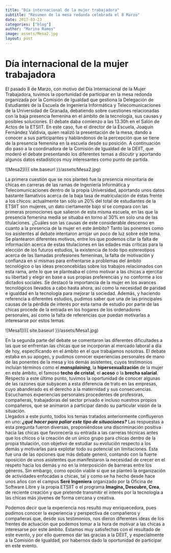 ```yaml
---
title: "Día internacional de la mujer trabajadora"  
subtitle: "Resumen de la mesa redonda celebrada el 8 Marzo"
date: 2017-03-23
categories: ["blog"]
author: "Marina Ramos"
image: assets/Mesa2.jpg
layout: post
---
```


# Día internacional de la mujer trabajadora

El pasado 8 de Marzo, con motivo del Día Internacional de la Mujer Trabajadora, tuvimos la oportunidad de participar en la mesa redonda organizada por la Comisión de Igualdad que gestiona la Delegación de Estudiantes de la Escuela de Ingeniería Informática y Telecomunicaciones de la Universidad de Granada, debatiendo sobre cuestiones relacionadas con la baja presencia femenina en el ámbito de la tecnología, sus causas y posibles soluciones. 
El debate daba comienzo a las 13.30h en el Salón de Actos de la ETSIIT. En este caso, fue el director de la Escuela, Joaquín Fernández Valdivia, quien realizó la presentación de la mesa, dando a conocer a sus participantes y hablándonos de la percepción que se tiene de la presencia femenina en la escuela desde su posición. A continuación dio paso a la coordinadora de la Comisión de Igualdad de la DEIIT, que moderó el debate presentando los diferentes temas a discutir y aportando algunos datos estadísticos muy interesantes como punto de partida.   
  

![Mesa2]({{ site.baseurl }}/assets/Mesa2.jpg)   

La primera cuestión que se nos planteó fue la presencia minoritaria de chicas en carreras de las ramas de Ingeniería Informática y Telecomunicaciones dentro de la propia Universidad, aportando unos datos bastante llamativos acerca de la baja tasa de matriculación de éstas frente a los chicos: actualmente tan sólo un 20% del total de estudiantes de la ETSIIT son mujeres, un dato ciertamente bajo si se compara con las primeras promociones que salieron de esta misma escuela, en las que la presencia femenina media se situaba en torno al 30% en solo una de las titulaciones. ¿Cuáles son las causas de este considerable descenso en cuanto a la presencia de la mujer en este ámbito? Tanto las ponentes como los asistentes al debate intentaron arrojar un poco de luz sobre este tema. Se plantearon diferentes motivos, entre los que podemos citar la falta de información acerca de estas titulaciones en las edades más críticas para la elección de los futuros estudios, la existencia de todo tipo estereotipos acerca de las llamadas profesiones femeninas, la falta de motivación y confianza en sí mismas para enfrentarse a problemas del ámbito tecnológico o las ideas preconcebidas sobre los trabajos relacionados con esta rama, ante lo que se planteaba el cómo motivar a las chicas a ejercitar su libertad y elegir en base a sus propias preferencias y no conforme a los dictados sociales. Se destacó la importancia de la mujer en los avances tecnológicos llevados a cabo hasta ahora, así como la necesidad de paridad e igualdad en la tecnología para mejorar la sociedad. Además, y haciendo referencia a diferentes estudios, pudimos saber que una de las principales causas de la pérdida de interés por esta rama de estudio por parte de las chicas procede de la entrada en los hogares de los ordenadores personales, así como la falta de referencias que puedan motivarlas a interesarse por estos temas.   

![Mesa1]({{ site.baseurl }}/assets/Mesa1.jpg)

En la segunda parte del debate se comentaron las diferentes dificultades a las que se enfrentan las chicas que se incorporan al mercado laboral a día de hoy, especificando en el ámbito en el que trabajamos nosotras. El debate estaba en su apogeo, y pudimos conocer experiencias personales de mano de las ponentes de la mesa y los demás asistentes, cuyos testimonios incluían términos como el _**mansplaining**_, la **hipersexualización** de la mujer en este ámbito, el famoso **techo de cristal**, el **acoso** o la **brecha salarial**. Respecto a este último punto, tuvimos la oportunidad de conocer algunas de las razones que subyacen a esta diferencia de trato en las empresas, cuyo abanderado es el derecho a la maternidad y sus consecuencias. Escuchamos experiencias personales procedentes de profesoras, compañeras, trabajadoras del sector privado e incluso nuestros propios compañeros, que se animaron a participar dando su particular visión de la situación.   
Llegados a este punto, todos los temas tratados anteriormente confluyeron en uno: _**¿qué hacer para paliar este tipo de situaciones?**_ Las respuestas a esta pregunta fueron diversas, proponiéndose una discriminación positiva hacia las chicas que favorecería su entrada a las carreras técnicas antes que los chicos o la creación de un único grupo para chicas dentro de la propia titulación, con objetivo de estudiar su evolución respecto a los demás y motivarlas para explotar todo su potencial sin limitaciones. Esta fue una de las opciones que más debate generó, contando con la fuerte oposición de unos asistentes que manifestaron la necesidad de crecer en el respeto hacia los demás y no en la interposición de barreras entre los géneros. Sin embargo, como opción viable sí que se planteó la organización de actividades enfocadas a chicas, tal y como se ha hecho desde hace unos años con el campus **Seré Ingeniera** organizado por la Oficina de Software Libre y la propia ETSIIT o el programa **Imagina, Descubre, Crea**, de reciente creación y que pretende transmitir el interés por la tecnología a las chicas más jóvenes de forma cercana y creativa.    

Podemos decir que la experiencia nos resultó muy enriquecedora, pues pudimos conocer la experiencia y perspectiva de compañeros y compañeras que, desde sus testimonios, nos dieron diferentes ideas de los frentes de actuación que podemos tomar a la hora de motivar a las chicas a interesarse por este ámbito. Estamos muy satisfechas con el resultado de este evento, y por ello queremos dar las gracias a la DEIIT, y especialmente a la Comisión de Igualdad, por habernos dado la oportunidad de participar en este evento. 
